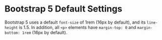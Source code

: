 # Bootstrap 5 Default Settings
Bootstrap 5 uses a default `font-size` of 1rem (16px by default), and its `line-height` is 1.5.
In addition, all `<p>` elements have `margin-top: 0` and `margin-bottom: 1rem` (16px by default).
